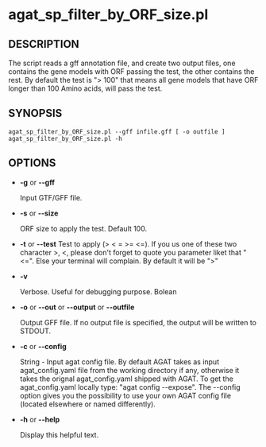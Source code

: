 # agat_sp_filter_by_ORF_size.pl

## DESCRIPTION

The script reads a gff annotation file, and create two output files,
one contains the gene models with ORF passing the test, the other contains the rest.
By default the test is "> 100" that means all gene models that have ORF longer
than 100 Amino acids, will pass the test.

## SYNOPSIS

```
agat_sp_filter_by_ORF_size.pl --gff infile.gff [ -o outfile ]
agat_sp_filter_by_ORF_size.pl -h
```

## OPTIONS

- **-g** or **--gff**

    Input GTF/GFF file.

- **-s** or **--size**

    ORF size to apply the test. Default 100.

- **-t** or **--test**
Test to apply (> < = >= <=). If you us one of these two character >, <, please don't forget to quote you parameter liket that "<=". Else your terminal will complain.
By default it will be ">"
- **-v**

    Verbose. Useful for debugging purpose. Bolean

- **-o** or **--out** or **--output** or **--outfile**

    Output GFF file.  If no output file is specified, the output will be
    written to STDOUT.

- **-c** or **--config**

    String - Input agat config file. By default AGAT takes as input agat_config.yaml file from the working directory if any,
    otherwise it takes the orignal agat_config.yaml shipped with AGAT. To get the agat_config.yaml locally type: "agat config --expose".
    The --config option gives you the possibility to use your own AGAT config file (located elsewhere or named differently).

- **-h** or **--help**

    Display this helpful text.

